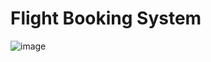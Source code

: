 
# Flight Booking System

![image](https://github.com/user-attachments/assets/46e7028f-6c5d-4c40-8f71-919f16a86969)

